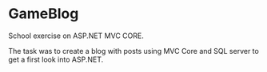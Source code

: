 # GameBlog

School exercise on ASP.NET MVC CORE.

The task was to create a blog with posts using MVC Core and SQL server to get a first look into ASP.NET.
